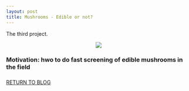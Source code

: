```yaml
---
layout: post
title: Mushrooms - Edible or not? 
---
```

The third project.
<p align="center">
  <img src="../../Liang_Metis/Project_2/imgs/Luther_landloss.jpg">
</p>

### Motivation: hwo to do fast screening of edible mushrooms in the field

### 

[RETURN TO BLOG](../)
